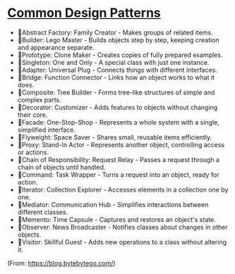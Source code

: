 # [Common Design Patterns](./commonDesignPatterns.png)

- 🔹Abstract Factory: Family Creator - Makes groups of related items.
- 🔹Builder: Lego Master - Builds objects step by step, keeping creation and appearance separate.
- 🔹Prototype: Clone Maker - Creates copies of fully prepared examples.
- 🔹Singleton: One and Only - A special class with just one instance.
- 🔹Adapter: Universal Plug - Connects things with different interfaces.
- 🔹Bridge: Function Connector - Links how an object works to what it does.
- 🔹Composite: Tree Builder - Forms tree-like structures of simple and complex parts.
- 🔹Decorator: Customizer - Adds features to objects without changing their core.
- 🔹Facade: One-Stop-Shop - Represents a whole system with a single, simplified interface.
- 🔹Flyweight: Space Saver - Shares small, reusable items efficiently.
- 🔹Proxy: Stand-In Actor - Represents another object, controlling access or actions.
- 🔹Chain of Responsibility: Request Relay - Passes a request through a chain of objects until handled.
- 🔹Command: Task Wrapper - Turns a request into an object, ready for action.
- 🔹Iterator: Collection Explorer - Accesses elements in a collection one by one.
- 🔹Mediator: Communication Hub - Simplifies interactions between different classes.
- 🔹Memento: Time Capsule - Captures and restores an object's state.
- 🔹Observer: News Broadcaster - Notifies classes about changes in other objects.
- 🔹Visitor: Skillful Guest - Adds new operations to a class without altering it.

(From: https://blog.bytebytego.com/)
